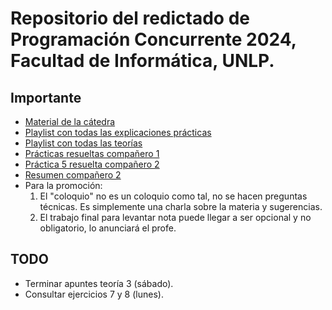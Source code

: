 # Repositorio del redictado de Programación Concurrente 2024, Facultad de Informática, UNLP.

## Importante

-   [Material de la cátedra](https://ideas.info.unlp.edu.ar/programacion-concurrente-atic-programacion-concurrente-redictado/Contents/Material/View/Show?idCourseTool=30e0e6e4-27f5-11e6-b67b-9e71128cae77)
-   [Playlist con todas las explicaciones prácticas](https://www.youtube.com/playlist?list=PLh1hBGMP6WyWN_7bQ9ov-yH86NQHwrgdo)
-   [Playlist con todas las teorías](https://www.youtube.com/playlist?list=PLDJU8kNAPOn-nY4Q5YesYIYuGw1AqIUm7)
-   [Prácticas resueltas compañero 1](https://github.com/manuelguido/Programacion-Concurrente-2023-Informatica-UNLP/tree/main/practicas)
-   [Práctica 5 resuelta compañero 2](https://github.com/deurquizajuancruz/Programacion-Concurrente)
-   [Resumen compañero 2](https://deurquizajuancruz.notion.site/Programaci-n-Concurrente-3e47b5f0f76a4cb195d4e30cb586b4d5)
-   Para la promoción:
    1. El "coloquio" no es un coloquio como tal, no se hacen preguntas técnicas. Es simplemente una charla sobre la materia y sugerencias.
    2. El trabajo final para levantar nota puede llegar a ser opcional y no obligatorio, lo anunciará el profe.

## TODO

-   Terminar apuntes teoría 3 (sábado).
-   Consultar ejercicios 7 y 8 (lunes).
